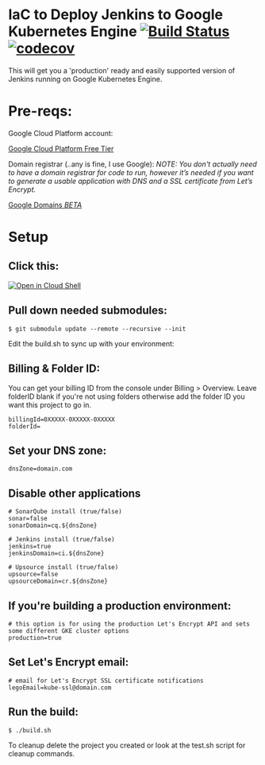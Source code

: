 # IaC to Deploy Jenkins to Google Kubernetes Engine [![Build Status](https://travis-ci.org/lzysh/ops-gke-jenkins.svg?branch=master)](https://travis-ci.org/lzysh/ops-gke-jenkins) [![codecov](https://codecov.io/gh/lzysh/ops-gke-jenkins/branch/master/graph/badge.svg)](https://codecov.io/gh/lzysh/ops-gke-jenkins)

This will get you a 'production' ready and easily supported version of Jenkins running on Google Kubernetes Engine.

# Pre-reqs:
Google Cloud Platform account:

[Google Cloud Platform Free Tier](https://cloud.google.com/free)

Domain registrar (..any is fine, I use Google):
*NOTE: You don't actually need to have a domain registrar for code to run, however it’s needed if you want to generate a usable application with DNS and a SSL certificate from Let’s Encrypt.*

[Google Domains *BETA*](https://domains.google/#/)

# Setup
## Click this:

[![Open in Cloud Shell](http://gstatic.com/cloudssh/images/open-btn.png)](https://console.cloud.google.com/cloudshell/open?git_repo=https://github.com/lzysh/ops-IaC.git&page=shell)
## Pull down needed submodules:
```none
$ git submodule update --remote --recursive --init
```
Edit the build.sh to sync up with your environment:

## Billing & Folder ID:
You can get your billing ID from the console under Billing > Overview.
Leave folderID blank if you're not using folders otherwise add the folder ID you want this project to go in.
```none
billingId=0XXXXX-0XXXXX-0XXXXX
folderId=
```
## Set your DNS zone:
```none
dnsZone=domain.com
```
## Disable other applications
```none
# SonarQube install (true/false)
sonar=false
sonarDomain=cq.${dnsZone}

# Jenkins install (true/false)
jenkins=true
jenkinsDomain=ci.${dnsZone}

# Upsource install (true/false)
upsource=false
upsourceDomain=cr.${dnsZone}
```

## If you're building a production environment:
```none
# this option is for using the production Let's Encrypt API and sets some different GKE cluster options
production=true
```
## Set Let's Encrypt email:
```none
# email for Let's Encrypt SSL certificate notifications
legoEmail=kube-ssl@domain.com
```
## Run the build:
```none
$ ./build.sh
```

To cleanup delete the project you created or look at the test.sh script for cleanup commands.

